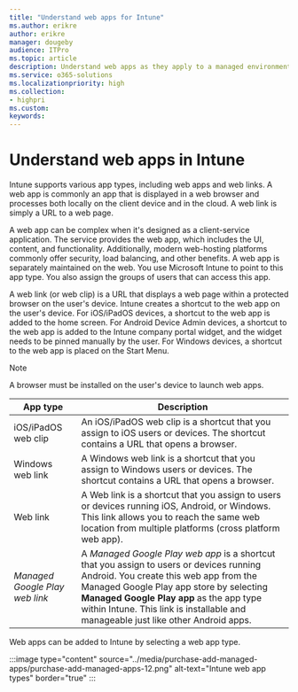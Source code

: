 ```yaml
---
title: "Understand web apps for Intune"
ms.author: erikre
author: erikre
manager: dougeby
audience: ITPro
ms.topic: article
description: Understand web apps as they apply to a managed environment.
ms.service: o365-solutions
ms.localizationpriority: high
ms.collection:
- highpri
ms.custom:
keywords:
---
```


# Understand web apps in Intune

Intune supports various app types, including web apps and web links. A web app is commonly an app that is displayed in a web browser and processes both locally on the client device and in the cloud. A web link is simply a URL to a web page.

A web app can be complex when it's designed as a client-service application. The service provides the web app, which includes the UI, content, and functionality. Additionally, modern web-hosting platforms commonly offer security, load balancing, and other benefits. A web app is separately maintained on the web. You use Microsoft Intune to point to this app type. You also assign the groups of users that can access this app.

A web link (or web clip) is a URL that displays a web page within a protected browser on the user's device. Intune creates a shortcut to the web app on the user's device. For iOS/iPadOS devices, a shortcut to the web app is added to the home screen. For Android Device Admin devices, a shortcut to the web app is added to the Intune company portal widget, and the widget needs to be pinned manually by the user. For Windows devices, a shortcut to the web app is placed on the Start Menu.

> [!NOTE]
> A browser must be installed on the user's device to launch web apps.

| App type | Description |
|---|---|
| iOS/iPadOS web clip | An iOS/iPadOS web clip is a shortcut that you assign to iOS users or devices. The shortcut contains a URL that opens a browser. |
| Windows web link | A Windows web link is a shortcut that you assign to Windows users or devices. The shortcut contains a URL that opens a browser. |
| Web link | A Web link is a shortcut that you assign to users or devices running iOS, Android, or Windows. This link allows you to reach the same web location from multiple platforms (cross platform web app). |
| *Managed Google Play web link* | A *Managed Google Play web app* is a shortcut that you assign to users or devices running Android. You create this web app from the Managed Google Play app store by selecting **Managed Google Play app** as the app type within Intune. This link is installable and manageable just like other Android apps. |

Web apps can be added to Intune by selecting a web app type.

:::image type="content" source="../media/purchase-add-managed-apps/purchase-add-managed-apps-12.png" alt-text="Intune web app types" border="true" :::
 